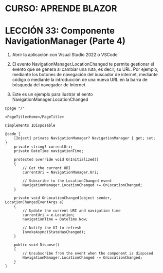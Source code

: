 # CURSO: APRENDE BLAZOR

# LECCIÓN 33: Componente NavigationManager (Parte 4)

1. Abrir la aplicación con Visual Studio 2022 o VSCode

2. El evento NavigationManager.LocationChanged te permite gestionar el evento que se genera al cambiar una ruta, es decir, su URL. Por ejemplo, mediante los botones de navegación del buscador de internet, mediante código o mediante la introducción de una nueva URL en la barra de búsqueda del navegador de Internet.

3. Este es un ejemplo para ilustrar el eento NavigationManager.LocationChanged

```razor
@page "/"

<PageTitle>Home</PageTitle>

@implements IDisposable

@code {
    [Inject] private NavigationManager? NavigationManager { get; set; }
    private string? currentUri;
    private DateTime navigationTime;

    protected override void OnInitialized()
    {
        // Get the current URI
        currentUri = NavigationManager.Uri;

        // Subscribe to the LocationChanged event
        NavigationManager.LocationChanged += OnLocationChanged;
    }

    private void OnLocationChanged(object sender, LocationChangedEventArgs e)
    {
        // Update the current URI and navigation time
        currentUri = e.Location;
        navigationTime = DateTime.Now;

        // Notify the UI to refresh
        InvokeAsync(StateHasChanged);
    }

    public void Dispose()
    {
        // Unsubscribe from the event when the component is disposed
        NavigationManager.LocationChanged -= OnLocationChanged;
    }
}
```
